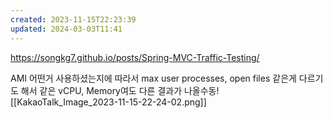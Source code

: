 ```yaml
---
created: 2023-11-15T22:23:39
updated: 2024-03-03T11:41
---
```

https://songkg7.github.io/posts/Spring-MVC-Traffic-Testing/

AMI 어떤거 사용하셨는지에 따라서 max user processes, open files 같은게 다르기도 해서 같은 vCPU, Memory여도 다른 결과가 나올수동![[KakaoTalk_Image_2023-11-15-22-24-02.png]]